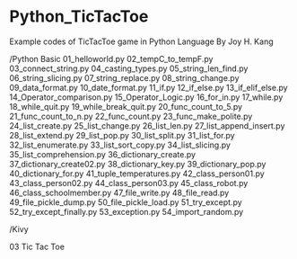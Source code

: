 # Python_TicTacToe
Example codes of TicTacToe game in Python Language
By Joy H. Kang

/Python Basic
01_helloworld.py
02_tempC_to_tempF.py
03_connect_string.py
04_casting_types.py
05_string_len_find.py
06_string_slicing.py
07_string_replace.py
08_string_change.py
09_data_format.py
10_date_format.py
11_if.py
12_if_else.py
13_if_elif_else.py
14_Operator_comparison.py
15_Operator_Logic.py
16_for_in.py
17_while.py
18_while_quit.py
19_while_break_quit.py
20_func_count_to_5.py
21_func_count_to_n.py
22_func_count.py
23_func_make_polite.py
24_list_create.py
25_list_change.py
26_list_len.py
27_list_append_insert.py
28_list_extend.py
29_list_pop.py
30_list_split.py
31_list_for.py
32_list_enumerate.py
33_list_sort_copy.py
34_list_slicing.py
35_list_comprehension.py
36_dictionary_create.py
37_dictionary_create02.py
38_dictionary_key.py
39_dictionary_pop.py
40_dictionary_for.py
41_tuple_temperatures.py
42_class_person01.py
43_class_person02.py
44_class_person03.py
45_class_robot.py
46_class_schoolmember.py
47_file_write.py
48_file_read.py
49_file_pickle_dump.py
50_file_pickle_load.py
51_try_except.py
52_try_except_finally.py
53_exception.py
54_import_random.py


/Kivy

03 Tic Tac Toe
